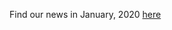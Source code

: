 Find our news in January, 2020 [here](https://drive.google.com/open?id=1kVS0u6ULmImxLGgrQWzr9VtcEEetRlG-)
